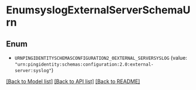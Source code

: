 # EnumsyslogExternalServerSchemaUrn

## Enum


* `URNPINGIDENTITYSCHEMASCONFIGURATION2_0EXTERNAL_SERVERSYSLOG` (value: `"urn:pingidentity:schemas:configuration:2.0:external-server:syslog"`)


[[Back to Model list]](../README.md#documentation-for-models) [[Back to API list]](../README.md#documentation-for-api-endpoints) [[Back to README]](../README.md)


